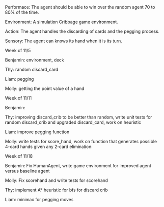 Performace: The agent should be able to win over the random agent 70 to 80% of the time. 

Environment: A simulation Cribbage game environment.

Action: The agent handles the discarding of cards and the pegging process.

Sensory: The agent can knows its hand when it is its turn.


Week of 11/5

Benjamin: environment, deck

Thy: random discard_card

Liam: pegging

Molly: getting the point value of a hand

Week of 11/11

Benjamin:

Thy: improving discard_crib to be better than random, write unit tests for random discard_crib and upgraded discard_card, work on heuristic

Liam: improve pegging function

Molly: write tests for score_hand, work on function that generates possible 4-card hands given any 2-card elimination

Week of 11/18

Benjamin: Fix HumanAgent, write game environment for improved agent versus baseline agent

Molly: Fix scorehand and write tests for scorehand

Thy: implement A* heuristic for bfs for discard crib

Liam: minimax for pegging moves

